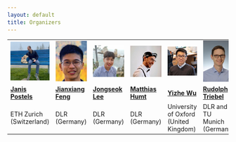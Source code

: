 ```yaml
---
layout: default
title: Organizers
---
```

<table class="table-condensed">
<tbody>
<tr>
<td><div class="circular--portrait"><img src="/img/jp.jpg" alt="Janis Postels"></div></td>
<td><div class="circular--portrait"><img src="/img/jxf.png" alt="Jianxiang Feng"></div></td>
<td><div class="circular--square"><img src="/img/jsl.jpeg" alt="Jongseok Lee"></div></td>
<td><div class="circular--portrait"><img src="/img/mh.jpeg" alt="Matthias Humt"></div></td>
<td><div class="circular--portrait"><img src="/img/yzw.jpg" alt="Yizhe Wu"></div></td>
<td><div class="circular--portrait"><img src="/img/rd.jpeg" alt="Rudolph Triebel"></div></td>
</tr>
<tr>
<td><a href="https://janispostels.github.io/"><b>Janis Postels</b></a></td>
<td><a href="https://rmc.dlr.de/rm/de/staff/jianxiang.feng/"><b>Jianxiang Feng</b></a></td>
<td><a href="https://rmc.dlr.de/rm/en/staff/jongseok.lee/"><b>Jongseok Lee</b></a></td>
<td><a href="https://www.hummat.com/"><b>Matthias Humt</b></a></td>
<td><a href="https://ori.ox.ac.uk/people/yizhe-wu/"><b>Yizhe Wu</b></a></td>
<td><a href="https://rmc.dlr.de/rm/de/staff/rudolph.triebel/"><b>Rudolph Triebel</b></a></td>
</tr>
<tr>
<td>ETH Zurich (Switzerland)</td>
<td>DLR (Germany)</td>
<td>DLR (Germany)</td>
<td>DLR (Germany)</td>
<td>University of Oxford (United Kingdom)</td>
<td>DLR and TU Munich (Germany) </td>
</tr>
</tbody>
</table>
